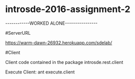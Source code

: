 # introsde-2016-assignment-2

------------WORKED ALONE----------------

#ServerURL

 https://warm-dawn-26932.herokuapp.com/sdelab/

#Client

Client code contained in the package introsde.rest.client

Execute Client: ant execute.client
